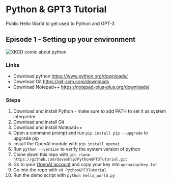 # Python & GPT3 Tutorial

Public Hello World to get used to Python and GPT-3

## Episode 1 - Setting up your environment

![XKCD comic about python](https://imgs.xkcd.com/comics/python.png)

### Links
- Download python https://www.python.org/downloads/
- Download Git https://git-scm.com/downloads
- Download Notepad++ https://notepad-plus-plus.org/downloads/

### Steps

1. Download and install Python - make sure to add PATH to set it as system interpreter
2. Download and install Git
3. Download and install Notepad++
4. Open a command prompt and run `pip install pip --upgrade` to upgrade pip
5. Install the OpenAI module with `pip install openai`
6. Run `python --version` to verify the system version of python
7. Clone down this repo with `git clone https://github.com/daveshap/PythonGPT3Tutorial.git`
8. Go to your [OpenAI account](https://beta.openai.com/account/api-keys) and copy your key into `openaiapikey.txt`
9. Go into the repo with `cd PythonGPT3Tutorial`
10. Run the demo script with `python hello_world.py`